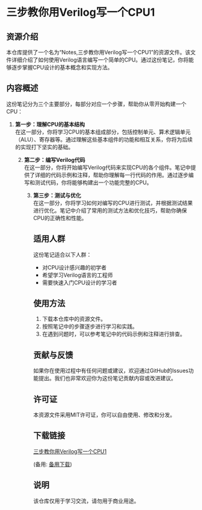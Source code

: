 # 三步教你用Verilog写一个CPU1

## 资源介绍

本仓库提供了一个名为“Notes,三步教你用Verilog写一个CPU1”的资源文件。该文件详细介绍了如何使用Verilog语言编写一个简单的CPU。通过这份笔记，你将能够逐步掌握CPU设计的基本概念和实现方法。

## 内容概述

这份笔记分为三个主要部分，每部分对应一个步骤，帮助你从零开始构建一个CPU：

1. **第一步：理解CPU的基本结构**  
   在这一部分，你将学习CPU的基本组成部分，包括控制单元、算术逻辑单元（ALU）、寄存器等。通过理解这些基本组件的功能和相互关系，你将为后续的实现打下坚实的基础。

   2. **第二步：编写Verilog代码**  
      在这一部分，你将开始编写Verilog代码来实现CPU的各个组件。笔记中提供了详细的代码示例和注释，帮助你理解每一行代码的作用。通过逐步编写和测试代码，你将能够构建出一个功能完整的CPU。

      3. **第三步：测试与优化**  
         在这一部分，你将学习如何对编写的CPU进行测试，并根据测试结果进行优化。笔记中介绍了常用的测试方法和优化技巧，帮助你确保CPU的正确性和性能。

         ## 适用人群

         这份笔记适合以下人群：

         - 对CPU设计感兴趣的初学者
         - 希望学习Verilog语言的工程师
         - 需要快速入门CPU设计的学习者

         ## 使用方法

         1. 下载本仓库中的资源文件。
         2. 按照笔记中的步骤逐步进行学习和实践。
         3. 在遇到问题时，可以参考笔记中的代码示例和注释进行排查。

         ## 贡献与反馈

         如果你在使用过程中有任何问题或建议，欢迎通过GitHub的Issues功能提出。我们也非常欢迎你为这份笔记贡献内容或改进建议。

         ## 许可证

         本资源文件采用MIT许可证，你可以自由使用、修改和分发。

         ## 下载链接
         [三步教你用Verilog写一个CPU1](https://pan.quark.cn/s/ee5bbdf4dda8) 

         (备用: [备用下载](https://pan.baidu.com/s/1ZTSXSPM5CgiBG5db2ILBiA?pwd=1234))

         ## 说明

         该仓库仅用于学习交流，请勿用于商业用途。
